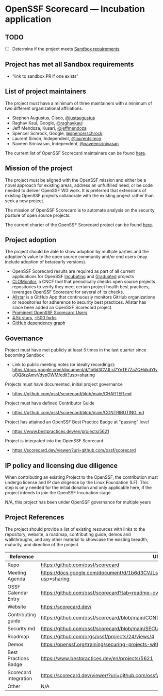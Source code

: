 # OpenSSF Scorecard — Incubation application

## TODO

- [ ] Determine if the project meets [Sandbox requirements](https://github.com/ossf/tac/blob/main/process/project-lifecycle.md#sandbox)

## Project has met all Sandbox requirements

- "link to sandbox PR if one exists"

## List of project maintainers

The project must have a minimum of three maintainers with a minimum of two different organizational affiliations.

- Stephen Augustus, Cisco, [@justaugustus](https://github.com/justaugustus)
- Raghav Kaul, Google, [@raghavkaul](https://github.com/raghavkaul)
- Jeff Mendoza, Kusari, [@jeffmendoza](https://github.com/jeffmendoza)
- Spencer Schrock, Google, [@spencerschrock](https://github.com/spencerschrock)
- Laurent Simon, Independent, [@laurentsimon](https://github.com/laurentsimon)
- Naveen Srinivasan, Independent, [@naveensrinivasan](https://github.com/naveensrinivasan)

The current list of OpenSSF Scorecard maintainers can be found [here](https://github.com/ossf/scorecard/blob/main/MAINTAINERS.md).

## Mission of the project

The project must be aligned with the OpenSSF mission and either be a novel approach for existing areas, address an unfulfilled need, or be code needed to deliver OpenSSF WG work. It is preferred that extensions of existing OpenSSF projects collaborate with the existing project rather than seek a new project.

The mission of OpenSSF Scorecard is to automate analysis on the security posture of open source projects.

The current charter of the OpenSSF Scorecard project can be found [here](https://github.com/ossf/scorecard/blob/main/CHARTER.md).

## Project adoption

The project should be able to show adoption by multiple parties and the adoption's value to the open source community and/or end users (may include adoption of beta/early versions).

- OpenSSF Scorecard results are required as part of all current applications for OpenSSF [Incubating](https://github.com/ossf/tac/blob/c76e94ed192379ede5b3e5e143c372125bac6aa8/process/templates/PROJECT_NAME_incubation_stage.md) and [Graduated](https://github.com/ossf/tac/blob/c76e94ed192379ede5b3e5e143c372125bac6aa8/process/templates/PROJECT_NAME_graduation_stage.md) projects
- [CLOMonitor](https://github.com/cncf/clomonitor), a CNCF tool that periodically checks open source projects repositories to verify they meet certain project health best practices, leverages OpenSSF Scorecard for several of its checks.
- [Allstar](https://github.com/ossf/allstar) is a GitHub App that continuously monitors GitHub organizations or repositories for adherence to security best practices. Allstar has since been added an OpenSSF Scorecard project.
- [Prominent OpenSSF Scorecard Users](https://github.com/ossf/scorecard?tab=readme-ov-file#prominent-scorecard-users)
- [4.5k stars](https://github.com/ossf/scorecard/stargazers), [~500 forks](https://github.com/ossf/scorecard/forks)
- [GitHub dependency graph](https://github.com/ossf/scorecard/network/dependents)

## Governance

Project must have met publicly at least 5 times in the last quarter since becoming Sandbox

- Link to public meeting notes (or ideally recordings): https://docs.google.com/document/d/1b6d3CVJLsl7YnTE7ZaZQHdkdYIvuOQ8rzAmvVdypOWM/edit?usp=sharing

Projects must have documented, initial project governance

- https://github.com/ossf/scorecard/blob/main/CHARTER.md

Project must have defined Contributor Guide

- https://github.com/ossf/scorecard/blob/main/CONTRIBUTING.md

Project has attained an OpenSSF Best Practice Badge at "passing" level

- https://www.bestpractices.dev/en/projects/5621

Project is integrated into the OpenSSF Scorecard

- https://scorecard.dev/viewer/?uri=github.com/ossf/scorecard

## IP policy and licensing due diligence

When contributing an existing Project to the OpenSSF, the contribution must undergo license and IP due diligence by the Linux Foundation (LF). This step is only needed for the initial donation and only applicable here, if the project intends to join the OpenSSF Incubation stage.

N/A, this project has been under OpenSSF governance for multiple years

## Project References

The project should provide a list of existing resources with links to the repository, website, a roadmap, contributing guide, demos and walkthroughs, and any other material to showcase the existing breadth, maturity, and direction of the project.

| Reference | URL |
|---|---|
| Repo | https://github.com/ossf/scorecard |
| Meeting Agenda | https://docs.google.com/document/d/1b6d3CVJLsl7YnTE7ZaZQHdkdYIvuOQ8rzAmvVdypOWM/edit?usp=sharing |
| OSSF Calendar Entry | https://github.com/ossf/scorecard?tab=readme-ov-file#join-the-scorecard-project-meeting |
| Website | https://scorecard.dev/ |
| Contributing guide | https://github.com/ossf/scorecard/blob/main/CONTRIBUTING.md |
| Security.md | https://github.com/ossf/scorecard/blob/main/SECURITY.md |
| Roadmap | https://github.com/orgs/ossf/projects/24/views/4 |
| Demos | https://openssf.org/training/securing-projects-with-openssf-scorecard-course/ |
| Best Practices Badge | https://www.bestpractices.dev/en/projects/5621 |
| Scorecard integration | https://scorecard.dev/viewer/?uri=github.com/ossf/scorecard |
| Other | N/A |
